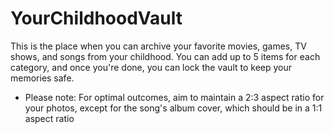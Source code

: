 # YourChildhoodVault
 This is the place when you can archive your favorite movies, games, TV shows, and songs from your childhood.
You can add up to 5 items for each category, and once you're done, you can lock the vault to keep your memories safe.

* Please note: For optimal outcomes, aim to maintain a 2:3 aspect ratio for your photos, except for the song's album cover, which should be in a 1:1 aspect ratio
